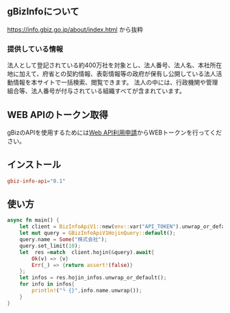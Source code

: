 
## gBizInfoについて
https://info.gbiz.go.jp/about/index.html から抜粋

### 提供している情報
法人として登記されている約400万社を対象とし、法人番号、法人名、本社所在地に加えて、府省との契約情報、表彰情報等の政府が保有し公開している法人活動情報を本サイトで一括検索、閲覧できます。
法人の中には、行政機関や管理組合等、法人番号が付与されている組織すべてが含まれています。





## WEB APIのトークン取得
gBizのAPIを使用するためには[Web API利用申請](https://info.gbiz.go.jp/hojin/api_registration/form)からWEBトークンを行ってください。


## インストール
```toml
gbiz-info-api="0.1"
```


## 使い方
```rust
async fn main() {
    let client = BizInfoApiV1::new(env::var("API_TOKEN").unwrap_or_default());
    let mut query = GBizInfoApiV1HojinQuery::default();
    query.name = Some("株式会社");
    query.set_limit(10);
    let  res =match  client.hojin(&query).await{
        Ok(v) => {v}
        Err(_) => {return assert!(false)}
    };
    let infos = res.hojin_infos.unwrap_or_default();
    for info in infos{
        println!("└ {}",info.name.unwrap());
    }
}
```